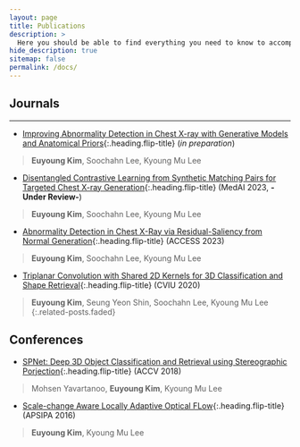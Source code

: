 ```yaml
---
layout: page
title: Publications
description: >
  Here you should be able to find everything you need to know to accomplish the most common tasks when blogging with Hydejack.
hide_description: true
sitemap: false
permalink: /docs/
---
```



## Journals
---

* [Improving Abnormality Detection in Chest X-ray with Generative Models and Anatomical Priors]{:.heading.flip-title} (_in preparation_)
> __Euyoung Kim__, Soochahn Lee, Kyoung Mu Lee

* [Disentangled Contrastive Learning from Synthetic Matching Pairs for Targeted Chest X-ray Generation]{:.heading.flip-title} (MedAI 2023, __-Under Review-__)
> __Euyoung Kim__, Soochahn Lee, Kyoung Mu Lee

* [Abnormality Detection in Chest X-Ray via Residual-Saliency from Normal Generation]{:.heading.flip-title} (ACCESS 2023)
> __Euyoung Kim__, Soochahn Lee, Kyoung Mu Lee

* [Triplanar Convolution with Shared 2D Kernels for 3D Classification and Shape Retrieval]{:.heading.flip-title} (CVIU 2020)
> __Euyoung Kim__, Seung Yeon Shin, Soochahn Lee, Kyoung Mu Lee
{:.related-posts.faded}


## Conferences
* [SPNet: Deep 3D Object Classification and Retrieval using Stereographic Porjection]{:.heading.flip-title} (ACCV 2018)
> Mohsen Yavartanoo, __Euyoung Kim__, Kyoung Mu Lee

* [Scale-change Aware Locally Adaptive Optical FLow]{:.heading.flip-title} (APSIPA 2016)
> __Euyoung Kim__, Kyoung Mu Lee

[Improving Abnormality Detection in Chest X-ray with Generative Models and Anatomical Priors]: install.md

[Disentangled Contrastive Learning from Synthetic Matching Pairs for Targeted Chest X-ray Generation]: upgrade.md

[Abnormality Detection in Chest X-Ray via Residual-Saliency from Normal Generation]: config.md

[Triplanar Convolution with Shared 2D Kernels for 3D Classification and Shape Retrieval]: config.md


[SPNet: Deep 3D Object Classification and Retrieval using Stereographic Porjection]: basics.md
[Scale-change Aware Locally Adaptive Optical FLow]: writing.md
